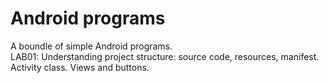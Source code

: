 # Android programs
A boundle of simple Android programs.<br />
LAB01: Understanding project structure: source code, resources, manifest. Activity class. Views and buttons.
